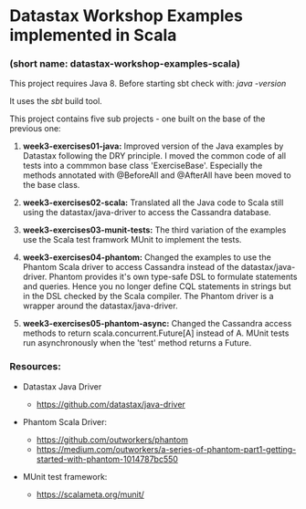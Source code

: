 # Datastax Workshop Examples implemented in Scala
### (short name: datastax-workshop-examples-scala)

This project requires Java 8.
Before starting sbt check with: *java -version*

It uses the *sbt* build tool.

This project contains five sub projects - one built on the base of the previous one:

1. **week3-exercises01-java:**
   Improved version of the Java examples by Datastax following the DRY principle.
   I moved the common code of all tests into a commmon base class 'ExerciseBase'.
   Especially the methods annotated with @BeforeAll and @AfterAll have been moved to the base class.

2. **week3-exercises02-scala:**
   Translated all the Java code to Scala still using the datastax/java-driver
   to access the Cassandra database.

3. **week3-exercises03-munit-tests:**
   The third variation of the examples use the Scala test framwork MUnit to implement the tests.

4. **week3-exercises04-phantom:**
   Changed the examples to use the Phantom Scala driver to access Cassandra instead of the datastax/java-driver.
   Phantom provides it's own type-safe DSL to formulate statements and queries.
   Hence you no longer define CQL statements in strings but in the DSL checked by the Scala compiler.
   The Phantom driver is a wrapper around the datastax/java-driver.

5. **week3-exercises05-phantom-async:**
   Changed the Cassandra access methods to return scala.concurrent.Future[A] instead of A.
   MUnit tests run asynchronously when the 'test' method returns a Future.

### Resources:

- Datastax Java Driver
  - https://github.com/datastax/java-driver

- Phantom Scala Driver:
  - https://github.com/outworkers/phantom
  - https://medium.com/outworkers/a-series-of-phantom-part1-getting-started-with-phantom-1014787bc550

- MUnit test framework:
  - https://scalameta.org/munit/
